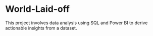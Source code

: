 # World-Laid-off
This project involves data analysis using SQL and Power BI to derive actionable insights from a dataset.
